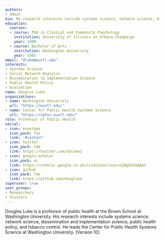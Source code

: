 ```yaml
---
authors:
- admin
bio: My research interests include systems science, network science, dissemination & implementation science, public health policy, and tobacco control.
education:
  courses:
  - course: PhD in Clinical and Community Psychology
    institution: University of Illinois at Urbana-Champaign
    year: 1990
  - course: Bachelor of Arts
    institution: Washington University
    year: 1983
email: "dluke@wustl.edu"
interests:
- Systems Science
- Social Network Analysis
- Dissemination \& Implementation Science
- Public Health Policy
- Evaluation
name: Douglas Luke
organizations:
- name: Washington University
  url: "https://wustl.edu/"
- name: Center for Public Health Systems Science
  url: "https://cphss.wustl.edu/"
role: Professor of Public Health
social:
- icon: envelope
  icon_pack: fas
  link: '#contact'
- icon: twitter
  icon_pack: fab
  link: https://twitter.com/daluke1
- icon: google-scholar
  icon_pack: ai
  link: https://scholar.google.co.uk/citations?user=SjWgEGIAAAAJ
- icon: github
  icon_pack: fab
  link: https://github.com/dougluke
superuser: true
user_groups:
- Researchers
- Visitors
---
```


Douglas Luke is a professor of public health at the Brown School at Washington University.
His research interests include systems science, network science, dissemination and
implementation science, public health policy, and tobacco control. He leads the Center
for Public Health Systems Science at Washington University. [Version 10]


